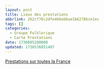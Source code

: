 ```yaml
---
layout: post
title: Lieux des prestations
abbrlink: 262cf76c2dfe4b6eb6ae1b6278bce1ec
tags: []
categories:
  - Groupe Folklorique
  - Carte Prestations
date: 1736005200000
updated: 1736536851487
---
```


[Prestations sur toutes la France](https://www.google.com/maps/d/viewer?mid=1GF4UL3oiEKA3KBRbwVq49Ff262ZrXoA\&hl=fr\&usp=sharing)
